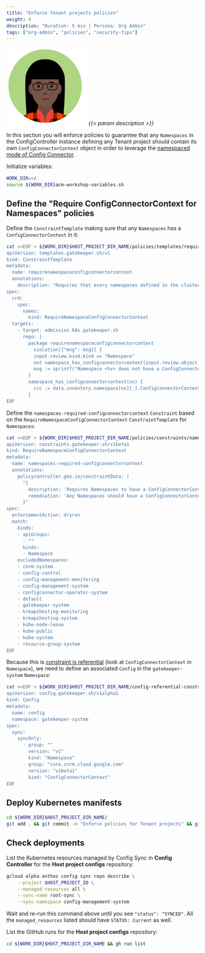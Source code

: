 ```yaml
---
title: "Enforce Tenant projects policies"
weight: 4
description: "Duration: 5 min | Persona: Org Admin"
tags: ["org-admin", "policies", "security-tips"]
---
```

![Org Admin](/images/org-admin.png)
_{{< param description >}}_

In this section you will enforce policies to guarantee that any `Namespaces` in the ConfigController instance defining any Tenant project should contain its own `ConfigConnectorContext` object in order to leverage the [namespaced mode of Config Connector](https://cloud.google.com/config-connector/docs/how-to/advanced-install#namespaced-mode).

Initialize variables:
```Bash
WORK_DIR=~/
source ${WORK_DIR}acm-workshop-variables.sh
```

## Define the "Require ConfigConnectorContext for Namespaces" policies

Define the `ConstraintTemplate` making sure that any `Namespaces` has a `ConfigConnectorContext` in it:
```Bash
cat <<EOF > ${WORK_DIR}$HOST_PROJECT_DIR_NAME/policies/templates/requirenamespaceconfigconnectorcontext.yaml
apiVersion: templates.gatekeeper.sh/v1
kind: ConstraintTemplate
metadata:
  name: requirenamespaceconfigconnectorcontext
  annotations:
    description: "Requires that every namespaces defined in the cluster has a ConfigConnectorContext. Note: This constraint is referential. See https://cloud.google.com/anthos-config-management/docs/how-to/creating-constraints#referential for details."
spec:
  crd:
    spec:
      names:
        kind: RequireNamespaceConfigConnectorContext
  targets:
    - target: admission.k8s.gatekeeper.sh
      rego: |-
        package requirenamespaceconfigconnectorcontext
          violation[{"msg": msg}] {
          input.review.kind.kind == "Namespace"
          not namespace_has_configconnectorcontext(input.review.object.metadata.name)
          msg := sprintf("Namespace <%v> does not have a ConfigConnectorContext", [input.review.object.metadata.name])
        }
        namespace_has_configconnectorcontext(ns) {
          ccc := data.inventory.namespace[ns][_].ConfigConnectorContext[_]
        }
EOF
```

Define the `namespaces-required-configconnectorcontext` `Constraint` based on the `RequireNamespaceConfigConnectorContext` `ConstraintTemplate` for `Namespaces`:
```Bash
cat <<EOF > ${WORK_DIR}$HOST_PROJECT_DIR_NAME/policies/constraints/namespaces-required-configconnectorcontext.yaml
apiVersion: constraints.gatekeeper.sh/v1beta1
kind: RequireNamespaceConfigConnectorContext
metadata:
  name: namespaces-required-configconnectorcontext
  annotations:
    policycontroller.gke.io/constraintData: |
      "{
        description: 'Requires Namespaces to have a ConfigConnectorContext in order to leverage Config Connector.',
        remediation: 'Any Namespaces should have a ConfigConnectorContext.'
      }"
spec:
  enforcementAction: dryrun
  match:
    kinds:
    - apiGroups:
      - ""
      kinds:
      - Namespace
    excludedNamespaces:
    - cnrm-system
    - config-control
    - config-management-monitoring
    - config-management-system
    - configconnector-operator-system
    - default
    - gatekeeper-system
    - krmapihosting-monitoring
    - krmapihosting-system
    - kube-node-lease
    - kube-public
    - kube-system
    - resource-group-system
EOF
```

Because this is [constraint is referential](https://cloud.google.com/anthos-config-management/docs/how-to/creating-constraints#referential) (look at `ConfigConnectorContext` in `Namespace`), we need to define an associated `Config` in the `gatekeeper-system` `Namespace`:
```Bash
cat <<EOF > ${WORK_DIR}$HOST_PROJECT_DIR_NAME/config-referential-constraints.yaml
apiVersion: config.gatekeeper.sh/v1alpha1
kind: Config
metadata:
  name: config
  namespace: gatekeeper-system
spec:
  sync:
    syncOnly:
      - group: ""
        version: "v1"
        kind: "Namespace"
      - group: "core.cnrm.cloud.google.com"
        version: "v1beta1"
        kind: "ConfigConnectorContext"
EOF
```

## Deploy Kubernetes manifests

```Bash
cd ${WORK_DIR}$HOST_PROJECT_DIR_NAME/
git add . && git commit -m "Enforce policies for Tenant projects" && git push origin main
```

## Check deployments

List the Kubernetes resources managed by Config Sync in **Config Controller** for the **Host project configs** repository:
```Bash
gcloud alpha anthos config sync repo describe \
    --project $HOST_PROJECT_ID \
    --managed-resources all \
    --sync-name root-sync \
    --sync-namespace config-management-system
```
Wait and re-run this command above until you see `"status": "SYNCED"`. All the `managed_resources` listed should have `STATUS: Current` as well.

List the GitHub runs for the **Host project configs** repository:
```Bash
cd ${WORK_DIR}$HOST_PROJECT_DIR_NAME && gh run list
```